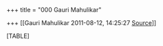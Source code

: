 +++
title = "000 Gauri Mahulikar"

+++
[[Gauri Mahulikar	2011-08-12, 14:25:27 [Source](https://groups.google.com/g/bvparishat/c/JZIuCysxEEI)]]



[TABLE]

